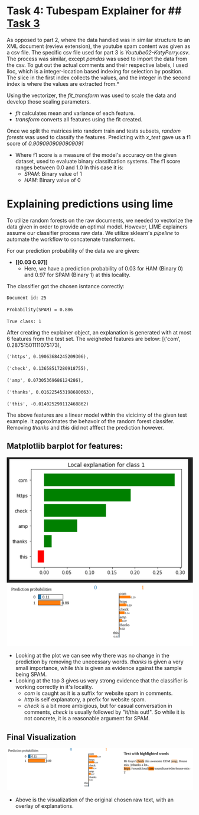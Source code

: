 # **Task 4: Tubespam Explainer for ## **[Task 3](https://github.com/calioki/301project/blob/main/Task2_dvd_reviews.ipynb)****
As opposed to part 2, where the data handled was in similar structure to an XML document (review extension), the youtube spam content was given as a csv file. The specific csv file used for part 3 is *Youtube02-KatyPerry.csv*. The process was similar, except *pandas* was used to import the data from the csv. To gut out the actual comments and their respective labels, I used iloc, which is a integer-location based indexing for selection by position. The slice in the first index collects the values, and the integer in the second index is where the values are extracted from.*

Using the vectorizer, the *fit_transform* was used to scale the data and develop those scaling parameters. 
* *fit* calculates mean and variance of each feature.
* *transform* converts all features using the fit created.

Once we split the matrices into random train and tests subsets, *random forests* was used to classify the features. Predicting with *x_test*  gave us a f1 score of *0.9090909090909091*
* Where f1 score is a measure of the model's accuracy on the given dataset, used to evaluate binary classifcation systems. The f1 score ranges between 0.0 and 1.0 In this case it is:
    * *SPAM*: Binary value of 1
    * *HAM*: Binary value of 0

# **Explaining predictions using lime**
To utilize random forests on the raw documents, we needed to vectorize the data given in order to provide an optimal model. However, LIME explainers assume our classifier process raw data. We utilize sklearn's *pipeline* to automate the workflow to concatenate transformers. 

For our prediction probability of the data we are given:
* **[[0.03 0.97]]**
    * Here, we have a prediction probability of 0.03 for HAM (Binary 0) and 0.97 for SPAM (Binary 1) at this locality.

The classifier got the chosen isntance correctly:

    Document id: 25

    Probability(SPAM) = 0.886

    True class: 1

After creating the explainer object, an explanation is generated with at most 6 features from the test set. The weigheted features are below:
    [('com', 0.28751501111075173),

    ('https', 0.19063684245209306),

    ('check', 0.13658517280918755),

    ('amp', 0.07305369686124286),

    ('thanks', 0.016225453198680663),

    ('this', -0.014025299112468862)

The above features are a linear model within the vicicinty of the given test example. It approximates the behavoir of the random forest classifer. Removing *thanks* and *this* did not afffect the prediction however.

## **Matplotlib barplot for features:**
![plot](LIMEpics/part3plot.png)
![weight](LIMEpics/part3weight.png)
* Looking at the plot we can see why there was no change in the prediction by removing the unecessary words. *thanks* is given a very small importance, while *this* is given as evidence against the sample being SPAM.
* Looking at the top 3 gives us very strong evidence that the classifier is working correctly in it's locality. 
    * *com* is caught as it is a suffix for website spam in comments.
    * *http* is self explanatory, a prefix for website spam.
    * *check* is a bit more ambigious, but for casual conversation in comments, *check* is usually followed by 
    "it/this out!". So while it is not concrete, it is a reasonable argument for SPAM.

## **Final Visualization**
![weight](LIMEpics/part3action.png)
* Above is the visualization of the original chosen raw text, with an overlay of explanations. 
